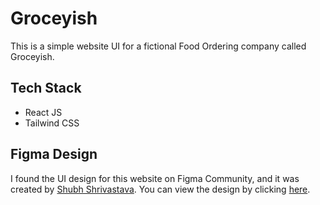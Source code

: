 # Groceyish
This is a simple website UI for a fictional Food Ordering company called Groceyish.

## Tech Stack
- React JS
- Tailwind CSS


## Figma Design
I found the UI design for this website on Figma Community, and it was created by [Shubh Shrivastava](https://www.figma.com/@tfshubh). You can view the design by clicking [here](https://www.figma.com/community/file/1139250241860241186).